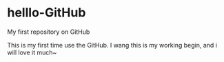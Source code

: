 # helllo-GitHub
My first repository on GitHub

This is my first time use the GitHub.
I wang this is my working begin, and i will love it much~ 
